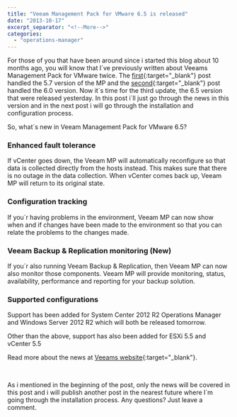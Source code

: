 ```yaml
---
title: "Veeam Management Pack for VMware 6.5 is released"
date: "2013-10-17"
excerpt_separator: "<!--More-->"
categories: 
  - "operations-manager"
---
```


For those of you that have been around since i started this blog about 10 months ago, you will know that I´ve previously written about Veeams Management Pack for VMware twice. The [first](http://orneling.se/monitor-your-vmware-environment-using-veeam-mp/){:target="_blank"} post handled the 5.7 version of the MP and the [second](http://orneling.se/veeam-management-pack-for-vmware-6-0/){:target="_blank"} post handled the 6.0 version. Now it´s time for the third update, the 6.5 version that were released yesterday. In this post i´ll just go through the news in this version and in the next post i will go through the installation and configuration process.
<!--More-->
So, what´s new in Veeam Management Pack for VMware 6.5?

### Enhanced fault tolerance

If vCenter goes down, the Veeam MP will automatically reconfigure so that data is collected directly from the hosts instead. This makes sure that there is no outage in the data collection. When vCenter comes back up, Veeam MP will return to its original state.

### Configuration tracking

If you´r having problems in the environment, Veeam MP can now show when and if changes have been made to the environment so that you can relate the problems to the changes made.

### Veeam Backup & Replication monitoring (New)

If you´r also running Veeam Backup & Replication, then Veeam MP can now also monitor those components. Veeam MP will provide monitoring, status, availability, performance and reporting for your backup solution.

### Supported configurations

Support has been added for System Center 2012 R2 Operations Manager and Windows Server 2012 R2 which will both be released tomorrow.

Other than the above, support has also been added for ESXi 5.5 and vCenter 5.5

Read more about the news at [Veeams website](http://veeampdf.s3.amazonaws.com/new/veeam_mp_6_5_whatsnew_en.pdf?AWSAccessKeyId=AKIAJI4MX44AEVG3NBLA&Expires=1381999936&Signature=rKPqqMNfEGuLoxWnZXC67RLzqcI%3D){:target="_blank"}.

 

As i mentioned in the beginning of the post, only the news will be covered in this post and i will publish another post in the nearest future where I´m going through the installation process. Any questions? Just leave a comment.
